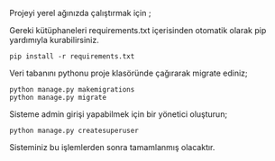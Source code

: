 
Projeyi yerel ağınızda çalıştırmak için ;

Gereki kütüphaneleri requirements.txt içerisinden otomatik olarak pip yardımıyla kurabilirsiniz.
```
pip install -r requirements.txt
```

Veri tabanını pythonu proje klasöründe çağırarak migrate ediniz;
```
python manage.py makemigrations
python manage.py migrate
```

Sisteme admin girişi yapabilmek için bir yönetici oluşturun;
```
python manage.py createsuperuser
```
Sisteminiz bu işlemlerden sonra tamamlanmış olacaktır. 
